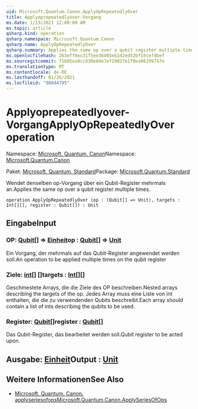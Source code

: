 ```yaml
---
uid: Microsoft.Quantum.Canon.ApplyOpRepeatedlyOver
title: Applyoprepeatedlyover-Vorgang
ms.date: 1/23/2021 12:00:00 AM
ms.topic: article
qsharp.kind: operation
qsharp.namespace: Microsoft.Quantum.Canon
qsharp.name: ApplyOpRepeatedlyOver
qsharp.summary: Applies the same op over a qubit register multiple times.
ms.openlocfilehash: 263eff8ec31f5ee36485eb1d2ed52bf15cef4bef
ms.sourcegitcommit: 71605ea9cc630e84e7ef29027e1f0ea06299747e
ms.translationtype: MT
ms.contentlocale: de-DE
ms.lasthandoff: 01/26/2021
ms.locfileid: "98844795"
---
```

# <a name="applyoprepeatedlyover-operation"></a><span data-ttu-id="21720-102">Applyoprepeatedlyover-Vorgang</span><span class="sxs-lookup"><span data-stu-id="21720-102">ApplyOpRepeatedlyOver operation</span></span>

<span data-ttu-id="21720-103">Namespace: [Microsoft. Quantum. Canon](xref:Microsoft.Quantum.Canon)</span><span class="sxs-lookup"><span data-stu-id="21720-103">Namespace: [Microsoft.Quantum.Canon](xref:Microsoft.Quantum.Canon)</span></span>

<span data-ttu-id="21720-104">Paket: [Microsoft. Quantum. Standard](https://nuget.org/packages/Microsoft.Quantum.Standard)</span><span class="sxs-lookup"><span data-stu-id="21720-104">Package: [Microsoft.Quantum.Standard](https://nuget.org/packages/Microsoft.Quantum.Standard)</span></span>


<span data-ttu-id="21720-105">Wendet denselben op-Vorgang über ein Qubit-Register mehrmals an.</span><span class="sxs-lookup"><span data-stu-id="21720-105">Applies the same op over a qubit register multiple times.</span></span>

```qsharp
operation ApplyOpRepeatedlyOver (op : (Qubit[] => Unit), targets : Int[][], register : Qubit[]) : Unit
```


## <a name="input"></a><span data-ttu-id="21720-106">Eingabe</span><span class="sxs-lookup"><span data-stu-id="21720-106">Input</span></span>

### <a name="op--qubit--unit"></a><span data-ttu-id="21720-107">OP: [Qubit](xref:microsoft.quantum.lang-ref.qubit)[] => [Einheit](xref:microsoft.quantum.lang-ref.unit)</span><span class="sxs-lookup"><span data-stu-id="21720-107">op : [Qubit](xref:microsoft.quantum.lang-ref.qubit)[] => [Unit](xref:microsoft.quantum.lang-ref.unit)</span></span> 

<span data-ttu-id="21720-108">Ein Vorgang, der mehrmals auf das Qubit-Register angewendet werden soll.</span><span class="sxs-lookup"><span data-stu-id="21720-108">An operation to be applied multiple times on the qubit register</span></span>


### <a name="targets--int"></a><span data-ttu-id="21720-109">Ziele: [int](xref:microsoft.quantum.lang-ref.int)[] []</span><span class="sxs-lookup"><span data-stu-id="21720-109">targets : [Int](xref:microsoft.quantum.lang-ref.int)[][]</span></span>

<span data-ttu-id="21720-110">Geschmestete Arrays, die die Ziele des OP beschreiben.</span><span class="sxs-lookup"><span data-stu-id="21720-110">Nested arrays describing the targets of the op.</span></span> <span data-ttu-id="21720-111">Jedes Array muss eine Liste von int enthalten, die die zu verwendenden Qubits beschreibt.</span><span class="sxs-lookup"><span data-stu-id="21720-111">Each array should contain a list of ints describing the qubits to be used.</span></span>


### <a name="register--qubit"></a><span data-ttu-id="21720-112">Register: [Qubit](xref:microsoft.quantum.lang-ref.qubit)[]</span><span class="sxs-lookup"><span data-stu-id="21720-112">register : [Qubit](xref:microsoft.quantum.lang-ref.qubit)[]</span></span>

<span data-ttu-id="21720-113">Das Qubit-Register, das bearbeitet werden soll.</span><span class="sxs-lookup"><span data-stu-id="21720-113">Qubit register to be acted upon.</span></span>



## <a name="output--unit"></a><span data-ttu-id="21720-114">Ausgabe: [Einheit](xref:microsoft.quantum.lang-ref.unit)</span><span class="sxs-lookup"><span data-stu-id="21720-114">Output : [Unit](xref:microsoft.quantum.lang-ref.unit)</span></span>



## <a name="see-also"></a><span data-ttu-id="21720-115">Weitere Informationen</span><span class="sxs-lookup"><span data-stu-id="21720-115">See Also</span></span>

- [<span data-ttu-id="21720-116">Microsoft. Quantum. Canon. applyseriesofops</span><span class="sxs-lookup"><span data-stu-id="21720-116">Microsoft.Quantum.Canon.ApplySeriesOfOps</span></span>](xref:Microsoft.Quantum.Canon.ApplySeriesOfOps)